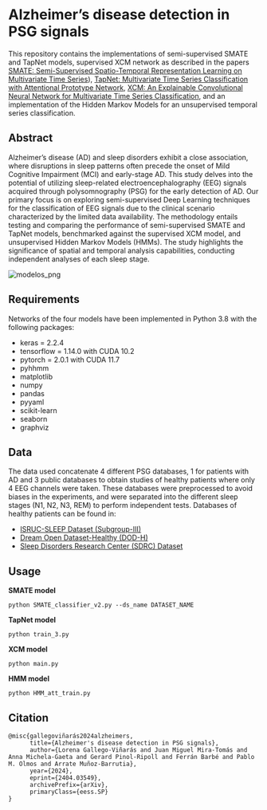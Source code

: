 # Alzheimer’s disease detection in PSG signals

This repository contains the implementations of semi-supervised SMATE and TapNet models, supervised XCM network 
as described in the papers [SMATE: Semi-Supervised Spatio-Temporal Representation Learning on Multivariate Time Series](https://www.jingweizuo.com/publication/SMATE_ICDM2021.pdf)), [TapNet: Multivariate Time Series Classification with Attentional Prototype Network](https://ojs.aaai.org/index.php/AAAI/article/view/6165), [XCM: An Explainable Convolutional Neural Network for Multivariate Time Series Classification](https://hal.inria.fr/hal-03469487/document), and an implementation of the Hidden Markov Models for an unsupervised temporal series classification. 

## Abstract 
Alzheimer’s disease (AD) and sleep disorders exhibit a close association, where disruptions in sleep patterns often precede the onset of Mild Cognitive Impairment (MCI) and early-stage AD. This study delves into the potential of utilizing sleep-related electroencephalography (EEG) signals acquired through polysomnography (PSG) for the early detection of AD. Our primary focus is on exploring semi-supervised Deep Learning techniques for the classification of EEG signals due to the clinical scenario characterized by the limited data availability. The methodology entails testing and comparing the performance of semi-supervised SMATE and TapNet models, benchmarked against the supervised XCM model, and unsupervised Hidden Markov Models (HMMs). The study highlights the significance of spatial and temporal analysis capabilities, conducting independent analyses of each sleep stage. 

![modelos_png](https://github.com/LorenaGallego/DL4ADpred/assets/149390061/179873bd-202e-4643-a3c8-f49d161fc968)


## Requirements
Networks of the four models have been implemented in Python 3.8 with the following packages:
* keras = 2.2.4
* tensorflow = 1.14.0 with CUDA 10.2
* pytorch = 2.0.1 with CUDA 11.7
* pyhhmm
* matplotlib
* numpy
* pandas
* pyyaml
* scikit-learn
* seaborn
* graphviz





## Data 
The data used concatenate 4 different PSG databases, 1 for patients with AD and 3 public databases to obtain studies of healthy patients where only 4 EEG channels were taken. These databases were preprocessed to avoid biases in the experiments, and were separated into the different sleep stages (N1, N2, N3, REM) to perform independent tests.
Databases of healthy patients can be found in: 
* [ISRUC-SLEEP Dataset (Subgroup-III)](https://doi.org/10.1016/j.cmpb.2015.10.013)
* [Dream Open Dataset-Healthy (DOD-H)](https://doi.org/10.1109/TNSRE.2020.3011181)
* [Sleep Disorders Research Center (SDRC) Dataset](https://doi.org/10.17632/3hx58k232n.4)


## Usage
**SMATE model**
```
python SMATE_classifier_v2.py --ds_name DATASET_NAME
```

**TapNet model**
```
python train_3.py
```

**XCM model**

```
python main.py
```

**HMM model**
```
python HMM_att_train.py
```


## Citation
```
@misc{gallegoviñarás2024alzheimers,
      title={Alzheimer's disease detection in PSG signals}, 
      author={Lorena Gallego-Viñarás and Juan Miguel Mira-Tomás and Anna Michela-Gaeta and Gerard Pinol-Ripoll and Ferrán Barbé and Pablo M. Olmos and Arrate Muñoz-Barrutia},
      year={2024},
      eprint={2404.03549},
      archivePrefix={arXiv},
      primaryClass={eess.SP}
}
```
